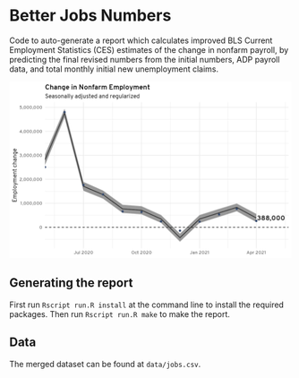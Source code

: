 # Better Jobs Numbers

Code to auto-generate a report which calculates improved BLS Current Employment 
Statistics (CES) estimates of the change in nonfarm payroll, by predicting
the final revised numbers from the initial numbers, ADP payroll data,
and total monthly initial new unemployment claims.

![Jobs numbers](report/figures/jobs-1.png)

## Generating the report
First run `Rscript run.R install` at the command line to install the required
packages. Then run `Rscript run.R make` to make the report.

## Data
The merged dataset can be found at `data/jobs.csv`.
